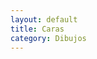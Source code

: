 ```yaml
---
layout: default
title: Caras
category: Dibujos
---
```


        
<img src="http://josemdev.com/mirkopf/dibujos/dibujo2.jpg" class="inline-left" title="" alt="" />
 
